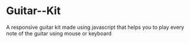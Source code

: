 # Guitar--Kit
A responsive guitar kit made using javascript that helps you to play every note of the guitar using mouse or keyboard
